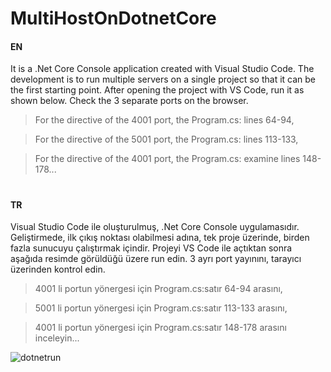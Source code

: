 # MultiHostOnDotnetCore

#### EN

It is a .Net Core Console application created with Visual Studio Code.
The development is to run multiple servers on a single project so that it can be the first starting point.
After opening the project with VS Code, run it as shown below. Check the 3 separate ports on the browser.

> For the directive of the 4001 port, the Program.cs: lines 64-94,

> For the directive of the 5001 port, the Program.cs: lines 113-133,

> For the directive of the 4001 port, the Program.cs: examine lines 148-178...

#
#### TR

Visual Studio Code ile oluşturulmuş, .Net Core Console uygulamasıdır. 
Geliştirmede, ilk çıkış noktası olabilmesi adına, tek proje üzerinde, birden fazla sunucuyu çalıştırmak içindir.
Projeyi VS Code ile açtıktan sonra aşağıda resimde görüldüğü üzere run edin. 3 ayrı port yayınını, tarayıcı üzerinden kontrol edin.

> 4001 li portun yönergesi için Program.cs:satır 64-94 arasını,

> 5001 li portun yönergesi için Program.cs:satır 113-133 arasını,

> 4001 li portun yönergesi için Program.cs:satır 148-178 arasını inceleyin...

![dotnetrun](https://i.imgyukle.com/2019/12/27/VQBcpf.jpg)
